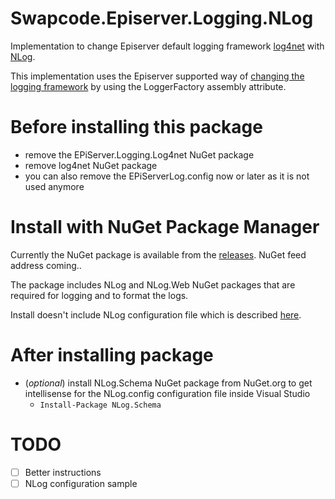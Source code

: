 # Swapcode.Episerver.Logging.NLog
Implementation to change Episerver default logging framework [log4net](https://logging.apache.org/log4net/) with [NLog](http://nlog-project.org/).

This implementation uses the Episerver supported way of [changing the logging framework](https://world.episerver.com/documentation/developer-guides/CMS/logging/) by using the LoggerFactory assembly attribute.

# Before installing this package
- remove the EPiServer.Logging.Log4net NuGet package
- remove log4net NuGet package
- you can also remove the EPiServerLog.config now or later as it is not used anymore

# Install with NuGet Package Manager
Currently the NuGet package is available from the [releases](https://github.com/alasvant/Swapcode.Episerver.Logging.NLog/releases). NuGet feed address coming..

The package includes NLog and NLog.Web NuGet packages that are required for logging and to format the logs.

Install doesn't include NLog configuration file which is described [here](https://github.com/nlog/nlog/wiki/Configuration-file).

# After installing package
- (*optional*) install NLog.Schema NuGet package from NuGet.org to get intellisense for the NLog.config configuration file inside Visual Studio
  - `Install-Package NLog.Schema`

# TODO
- [ ] Better instructions
- [ ] NLog configuration sample
